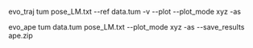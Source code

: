 evo_traj tum pose_LM.txt --ref data.tum -v --plot --plot_mode xyz -as

evo_ape tum data.tum pose_LM.txt --plot_mode xyz -as --save_results ape.zip
